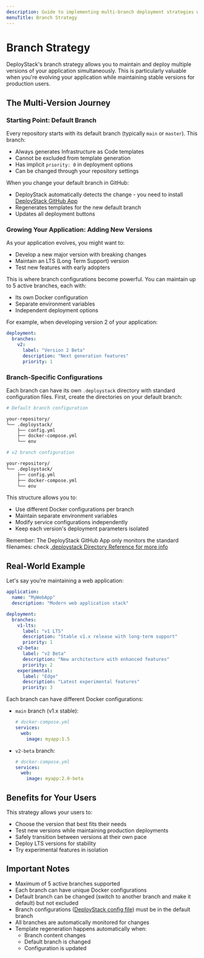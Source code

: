 ```yaml
---
description: Guide to implementing multi-branch deployment strategies with DeployStack, enabling version-specific deployments and automated template management.
menuTitle: Branch Strategy
---
```


# Branch Strategy

DeployStack's branch strategy allows you to maintain and deploy multiple versions of your application simultaneously. This is particularly valuable when you're evolving your application while maintaining stable versions for production users.

## The Multi-Version Journey

### Starting Point: Default Branch

Every repository starts with its default branch (typically `main` or `master`). This branch:

- Always generates Infrastructure as Code templates
- Cannot be excluded from template generation
- Has implicit `priority: 0` in deployment options
- Can be changed through your repository settings

When you change your default branch in GitHub:

- DeployStack automatically detects the change - you need to install [DeployStack GitHub App](/docs/deploystack/github-application.md)
- Regenerates templates for the new default branch
- Updates all deployment buttons

### Growing Your Application: Adding New Versions

As your application evolves, you might want to:

- Develop a new major version with breaking changes
- Maintain an LTS (Long Term Support) version
- Test new features with early adopters

This is where branch configurations become powerful. You can maintain up to 5 active branches, each with:

- Its own Docker configuration
- Separate environment variables
- Independent deployment options

For example, when developing version 2 of your application:

```yaml
deployment:
  branches:
    v2:
      label: "Version 2 Beta"
      description: "Next generation features"
      priority: 1
```

### Branch-Specific Configurations

Each branch can have its own `.deploystack` directory with standard configuration files. First, create the directories on your default branch:

```bash
# Default branch configuration

your-repository/
└── .deploystack/
    ├── config.yml
    ├── docker-compose.yml
    └── env
```

```bash
# v2 branch configuration

your-repository/
└── .deploystack/
    ├── config.yml
    ├── docker-compose.yml
    └── env
```

This structure allows you to:

- Use different Docker configurations per branch
- Maintain separate environment variables
- Modify service configurations independently
- Keep each version's deployment parameters isolated

Remember: The DeployStack GitHub App only monitors the standard filenames: check [.deploystack Directory Reference for more info](/docs/deploystack/deploystack-configuration-directory.md)

## Real-World Example

Let's say you're maintaining a web application:

```yaml
application:
  name: "MyWebApp"
  description: "Modern web application stack"

deployment:
  branches:
    v1-lts:
      label: "v1 LTS"
      description: "Stable v1.x release with long-term support"
      priority: 1
    v2-beta:
      label: "v2 Beta"
      description: "New architecture with enhanced features"
      priority: 2
    experimental:
      label: "Edge"
      description: "Latest experimental features"
      priority: 3
```

Each branch can have different Docker configurations:

- `main` branch (v1.x stable):

  ```yaml
  # docker-compose.yml
  services:
    web:
      image: myapp:1.5
  ```

- `v2-beta` branch:

  ```yaml
  # docker-compose.yml
  services:
    web:
      image: myapp:2.0-beta
  ```

## Benefits for Your Users

This strategy allows your users to:

- Choose the version that best fits their needs
- Test new versions while maintaining production deployments
- Safely transition between versions at their own pace
- Deploy LTS versions for stability
- Try experimental features in isolation

## Important Notes

- Maximum of 5 active branches supported
- Each branch can have unique Docker configurations
- Default branch can be changed (switch to another branch and make it default) but not excluded
- Branch configurations ([DeployStack config file](/docs/deploystack/deploystack-config-file.md)) must be in the default branch
- All branches are automatically monitored for changes
- Template regeneration happens automatically when:
  - Branch content changes
  - Default branch is changed
  - Configuration is updated
